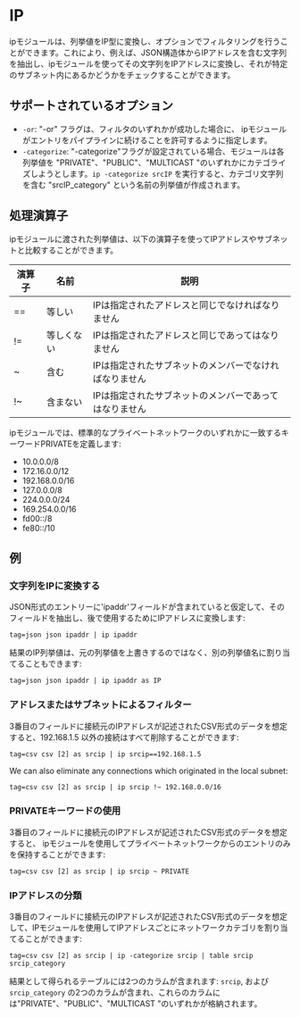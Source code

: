 # IP

ipモジュールは、列挙値をIP型に変換し、オプションでフィルタリングを行うことができます。これにより、例えば、JSON構造体からIPアドレスを含む文字列を抽出し、ipモジュールを使ってその文字列をIPアドレスに変換し、それが特定のサブネット内にあるかどうかをチェックすることができます。

## サポートされているオプション

* `-or`: "-or" フラグは、フィルタのいずれかが成功した場合に、 ipモジュールがエントリをパイプラインに続けることを許可するように指定します。
* `-categorize`: "-categorize"フラグが設定されている場合、モジュールは各列挙値を "PRIVATE"、"PUBLIC"、"MULTICAST "のいずれかにカテゴライズしようとします。`ip -categorize srcIP` を実行すると、カテゴリ文字列を含む "srcIP_category" という名前の列挙値が作成されます。

## 処理演算子

ipモジュールに渡された列挙値は、以下の演算子を使ってIPアドレスやサブネットと比較することができます。

| 演算子 | 名前 | 説明 |
|----------|------|-------------|
| == | 等しい | IPは指定されたアドレスと同じでなければなりません
| != | 等しくない | IPは指定されたアドレスと同じであってはなりません
| ~ | 含む | IPは指定されたサブネットのメンバーでなければなりません
| !~ | 含まない | IPは指定されたサブネットのメンバーであってはなりません

ipモジュールでは、標準的なプライベートネットワークのいずれかに一致するキーワードPRIVATEを定義します:

* 10.0.0.0/8
* 172.16.0.0/12
* 192.168.0.0/16
* 127.0.0.0/8
* 224.0.0.0/24
* 169.254.0.0/16
* fd00::/8
* fe80::/10

## 例

### 文字列をIPに変換する

JSON形式のエントリーに'ipaddr'フィールドが含まれていると仮定して、そのフィールドを抽出し、後で使用するためにIPアドレスに変換します:

```
tag=json json ipaddr | ip ipaddr
```

結果のIP列挙値は、元の列挙値を上書きするのではなく、別の列挙値名に割り当てることもできます:

```
tag=json json ipaddr | ip ipaddr as IP
```

### アドレスまたはサブネットによるフィルター

3番目のフィールドに接続元のIPアドレスが記述されたCSV形式のデータを想定すると、192.168.1.5 以外の接続はすべて削除することができます:

```
tag=csv csv [2] as srcip | ip srcip==192.168.1.5
```

We can also eliminate any connections which originated in the local subnet:

```
tag=csv csv [2] as srcip | ip srcip !~ 192.168.0.0/16
```

### PRIVATEキーワードの使用

3番目のフィールドに接続元のIPアドレスが記述されたCSV形式のデータを想定すると、 ipモジュールを使用してプライベートネットワークからのエントリのみを保持することができます:

```
tag=csv csv [2] as srcip | ip srcip ~ PRIVATE
```

### IPアドレスの分類

3番目のフィールドに接続元のIPアドレスが記述されたCSV形式のデータを想定して、IPモジュールを使用してIPアドレスごとにネットワークカテゴリを割り当てることができます:

```
tag=csv csv [2] as srcip | ip -categorize srcip | table srcip srcip_category
```

結果として得られるテーブルには2つのカラムが含まれます: `srcip`, および `srcip_category` の2つのカラムが含まれ、これらのカラムには"PRIVATE"、"PUBLIC"、"MULTICAST "のいずれかが格納されます。